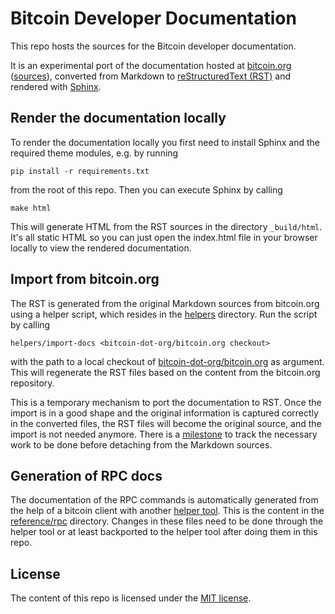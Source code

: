 # Bitcoin Developer Documentation

This repo hosts the sources for the Bitcoin developer documentation.

It is an experimental port of the documentation hosted at [bitcoin.org](https://bitcoin.org/en/developer-documentation) ([sources](https://github.com/bitcoin-dot-org/bitcoin.org)), converted from Markdown to [reStructuredText (RST)](http://docutils.sourceforge.net/rst.html) and rendered with [Sphinx](http://www.sphinx-doc.org).

## Render the documentation locally

To render the documentation locally you first need to install Sphinx and the required theme modules, e.g. by running

    pip install -r requirements.txt

from the root of this repo. Then you can execute Sphinx by calling

    make html

This will generate HTML from the RST sources in the directory `_build/html`. It's all static HTML so you can just open the index.html file in your browser locally to view the rendered documentation.

## Import from bitcoin.org

The RST is generated from the original Markdown sources from bitcoin.org using a helper script, which resides in the [helpers](helpers) directory. Run the script by calling

    helpers/import-docs <bitcoin-dot-org/bitcoin.org checkout>

with the path to a local checkout of [bitcoin-dot-org/bitcoin.org](https://github.com/bitcoin-dot-org/bitcoin.org) as argument. This will regenerate the RST files based on the content from the bitcoin.org repository.

This is a temporary mechanism to port the documentation to RST. Once the import is in a good shape and the original information is captured correctly in the converted files, the RST files will become the original source, and the import is not needed anymore. There is a [milestone](https://github.com/cornelius/bitcoin-dev-docs/milestone/1) to track the necessary work to be done before detaching from the Markdown sources.

## Generation of RPC docs

The documentation of the RPC commands is automatically generated from the help of a bitcoin client with another [helper tool](https://github.com/cornelius/rpc-docs-helper). This is the content in the [reference/rpc](reference/rpc) directory. Changes in these files need to be done through the helper tool or at least backported to the helper tool after doing them in this repo.

## License

The content of this repo is licensed under the [MIT license](LICENSE).
